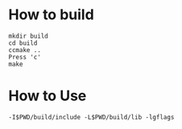 # How to build
    mkdir build
    cd build
    ccmake ..
    Press 'c'
    make

# How to Use
    -I$PWD/build/include -L$PWD/build/lib -lgflags


